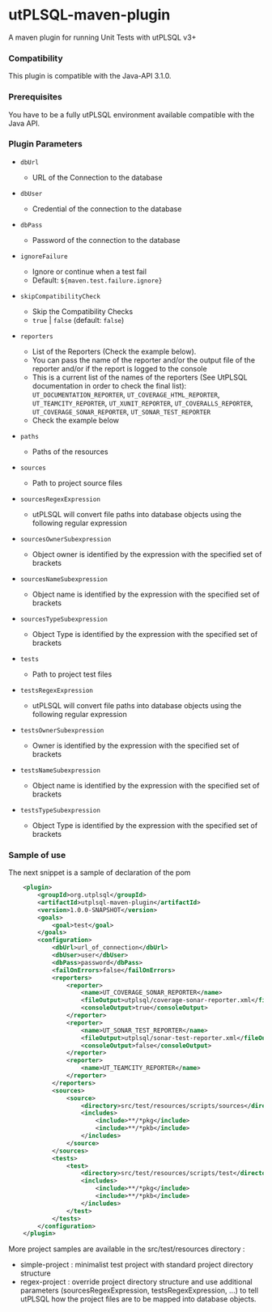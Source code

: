 # utPLSQL-maven-plugin
A maven plugin for running Unit Tests with utPLSQL v3+

### Compatibility

This plugin is compatible with the Java-API 3.1.0.

### Prerequisites
You have to be a fully utPLSQL environment available compatible with the Java API.


### Plugin Parameters 

* `dbUrl`
  * URL of the Connection to the database
* `dbUser`
  * Credential of the connection to the database
* `dbPass`
  * Password of the connection to the database
* `ignoreFailure`
  * Ignore or continue when a test fail
  * Default: `${maven.test.failure.ignore}`
* `skipCompatibilityCheck`
  * Skip the Compatibility Checks
  * `true` | `false` (default: `false`)
* `reporters`
  * List of the Reporters (Check the example below).
  * You can pass the name of the reporter and/or the output file of the reporter and/or if the report is logged to the console
  * This is a current list of the names of the reporters (See UtPLSQL documentation in order to check the final list): `UT_DOCUMENTATION_REPORTER`, `UT_COVERAGE_HTML_REPORTER`, `UT_TEAMCITY_REPORTER`, `UT_XUNIT_REPORTER`, `UT_COVERALLS_REPORTER`, `UT_COVERAGE_SONAR_REPORTER`,  `UT_SONAR_TEST_REPORTER`
  * Check the example below 
  
* `paths`
  * Paths of the resources
  
* `sources`
  * Path to project source files
* `sourcesRegexExpression`
  * utPLSQL will convert file paths into database objects using the following regular expression
* `sourcesOwnerSubexpression`
  * Object owner is identified by the expression with the specified set of brackets
* `sourcesNameSubexpression`
  * Object name is identified by the expression with the specified set of brackets    
* `sourcesTypeSubexpression`
  * Object Type is identified by the expression with the specified set of brackets    
   
* `tests`
  * Path to project test files
* `testsRegexExpression`
  * utPLSQL will convert file paths into database objects using the following regular expression
* `testsOwnerSubexpression`
  * Owner is identified by the expression with the specified set of brackets
* `testsNameSubexpression`
  * Object name is identified by the expression with the specified set of brackets  
* `testsTypeSubexpression`
  * Object Type is identified by the expression with the specified set of brackets



### Sample of use
The next snippet is a sample of declaration of the pom
```xml
	<plugin>
		<groupId>org.utplsql</groupId>
		<artifactId>utplsql-maven-plugin</artifactId>
		<version>1.0.0-SNAPSHOT</version>
		<goals>
			<goal>test</goal>
		</goals>
		<configuration>
			<dbUrl>url_of_connection</dbUrl>
			<dbUser>user</dbUser>
			<dbPass>password</dbPass>
			<failOnErrors>false</failOnErrors>
			<reporters>
				<reporter>
					<name>UT_COVERAGE_SONAR_REPORTER</name>
					<fileOutput>utplsql/coverage-sonar-reporter.xml</fileOutput>
					<consoleOutput>true</consoleOutput>
				</reporter>
				<reporter>
					<name>UT_SONAR_TEST_REPORTER</name>
					<fileOutput>utplsql/sonar-test-reporter.xml</fileOutput>
					<consoleOutput>false</consoleOutput>
				</reporter>
				<reporter>
					<name>UT_TEAMCITY_REPORTER</name>
				</reporter>
			</reporters>
			<sources>
				<source>
					<directory>src/test/resources/scripts/sources</directory>
					<includes>
						<include>**/*pkg</include>
						<include>**/*pkb</include>
					</includes>
				</source>
			</sources>
			<tests>
				<test>
					<directory>src/test/resources/scripts/test</directory>
					<includes>
						<include>**/*pkg</include>
						<include>**/*pkb</include>
					</includes>
				</test>
			</tests>                  
		</configuration>
	</plugin>
```

More project samples are available in the src/test/resources directory :
* simple-project : minimalist test project with standard project directory structure
* regex-project : override project directory structure and use additional parameters (sourcesRegexExpression, testsRegexExpression, ...) to tell utPLSQL how the project files are to be mapped into database objects.
